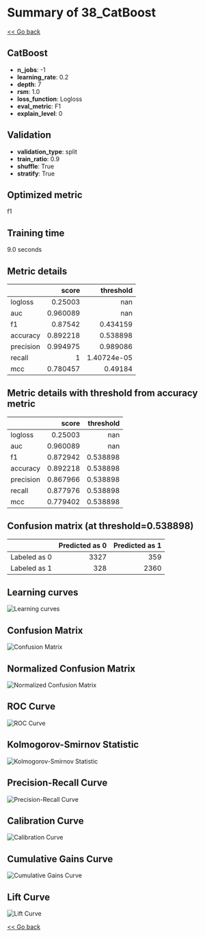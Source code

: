 # Summary of 38_CatBoost

[<< Go back](../README.md)


## CatBoost
- **n_jobs**: -1
- **learning_rate**: 0.2
- **depth**: 7
- **rsm**: 1.0
- **loss_function**: Logloss
- **eval_metric**: F1
- **explain_level**: 0

## Validation
 - **validation_type**: split
 - **train_ratio**: 0.9
 - **shuffle**: True
 - **stratify**: True

## Optimized metric
f1

## Training time

9.0 seconds

## Metric details
|           |    score |     threshold |
|:----------|---------:|--------------:|
| logloss   | 0.25003  | nan           |
| auc       | 0.960089 | nan           |
| f1        | 0.87542  |   0.434159    |
| accuracy  | 0.892218 |   0.538898    |
| precision | 0.994975 |   0.989086    |
| recall    | 1        |   1.40724e-05 |
| mcc       | 0.780457 |   0.49184     |


## Metric details with threshold from accuracy metric
|           |    score |   threshold |
|:----------|---------:|------------:|
| logloss   | 0.25003  |  nan        |
| auc       | 0.960089 |  nan        |
| f1        | 0.872942 |    0.538898 |
| accuracy  | 0.892218 |    0.538898 |
| precision | 0.867966 |    0.538898 |
| recall    | 0.877976 |    0.538898 |
| mcc       | 0.779402 |    0.538898 |


## Confusion matrix (at threshold=0.538898)
|              |   Predicted as 0 |   Predicted as 1 |
|:-------------|-----------------:|-----------------:|
| Labeled as 0 |             3327 |              359 |
| Labeled as 1 |              328 |             2360 |

## Learning curves
![Learning curves](learning_curves.png)
## Confusion Matrix

![Confusion Matrix](confusion_matrix.png)


## Normalized Confusion Matrix

![Normalized Confusion Matrix](confusion_matrix_normalized.png)


## ROC Curve

![ROC Curve](roc_curve.png)


## Kolmogorov-Smirnov Statistic

![Kolmogorov-Smirnov Statistic](ks_statistic.png)


## Precision-Recall Curve

![Precision-Recall Curve](precision_recall_curve.png)


## Calibration Curve

![Calibration Curve](calibration_curve_curve.png)


## Cumulative Gains Curve

![Cumulative Gains Curve](cumulative_gains_curve.png)


## Lift Curve

![Lift Curve](lift_curve.png)



[<< Go back](../README.md)

